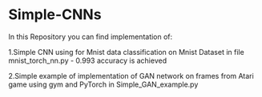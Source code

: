 # Simple-CNNs

In this Repository you can find implementation of:

1.Simple CNN using for Mnist data classification on Mnist Dataset in file mnist_torch_nn.py - 0.993 accuracy is achieved

2.Simple example of implementation of GAN network on frames from Atari game using gym and PyTorch in Simple_GAN_example.py
